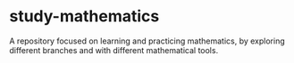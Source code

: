 # study-mathematics
A repository focused on learning and practicing mathematics, by exploring different branches and with different mathematical tools.
